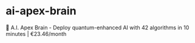 # ai-apex-brain
🧠 A.I. Apex Brain - Deploy quantum-enhanced AI with 42 algorithms in 10 minutes | €23.46/month
